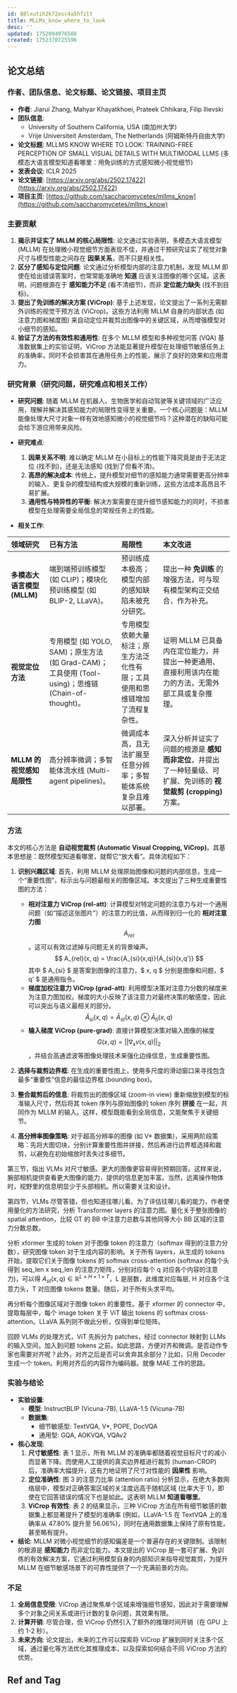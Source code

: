 ```yaml
---
id: 88lxutih2k72osc4a5hfzlt
title: MLLMs_know_where_to_look
desc: ''
updated: 1752894976508
created: 1752370725596
---
```


## 论文总结

### 作者、团队信息、论文标题、论文链接、项目主页

*   **作者**: Jiarui Zhang, Mahyar Khayatkhoei, Prateek Chhikara, Filip Ilievski
*   **团队信息**:
    *   University of Southern California, USA (南加州大学)
    *   Vrije Universiteit Amsterdam, The Netherlands (阿姆斯特丹自由大学)
*   **论文标题**: MLLMS KNOW WHERE TO LOOK: TRAINING-FREE PERCEPTION OF SMALL VISUAL DETAILS WITH MULTIMODAL LLMS (多模态大语言模型知道看哪里：用免训练的方式感知微小视觉细节)
*   **发表会议**: ICLR 2025
*   **论文链接**: [https://arxiv.org/abs/2502.17422](https://arxiv.org/abs/2502.17422)
*   **项目主页**: [https://github.com/saccharomycetes/mllms_know](https://github.com/saccharomycetes/mllms_know)

### 主要贡献

1.  **揭示并证实了 MLLM 的核心局限性**: 论文通过实验表明，多模态大语言模型 (MLLM) 在处理微小视觉细节方面表现不佳，并通过干预研究证实了视觉对象尺寸与模型性能之间存在 **因果关系**，而不只是相关性。
2.  **区分了感知与定位问题**: 论文通过分析模型内部的注意力机制，发现 MLLM 即使在给出错误答案时，也常常能准确地 **知道** 应该关注图像的哪个区域。这表明，问题根源在于 **感知能力不足** (看不清细节)，而非 **定位能力缺失** (找不到目标)。
3.  **提出了免训练的解决方案 (ViCrop)**: 基于上述发现，论文提出了一系列无需额外训练的视觉干预方法 (ViCrop)。这些方法利用 MLLM 自身的内部状态 (如注意力图和梯度图) 来自动定位并裁剪出图像中的关键区域，从而增强模型对小细节的感知。
4.  **验证了方法的有效性和通用性**: 在多个 MLLM 模型和多种视觉问答 (VQA) 基准数据集上的实验证明，ViCrop 方法能显著提升模型在处理细节敏感任务上的准确率，同时不会损害其在通用任务上的性能，展示了良好的效果和应用潜力。

### 研究背景（研究问题，研究难点和相关工作）

*   **研究问题**:
    随着 MLLM 在机器人、生物医学和自动驾驶等关键领域的广泛应用，理解并解决其感知能力的局限性变得至关重要。一个核心问题是：MLLM 能像处理大尺寸对象一样有效地感知微小的视觉细节吗？这种潜在的缺陷可能会给下游应用带来风险。

*   **研究难点**:
    1.  **因果关系不明**: 难以确定 MLLM 在小目标上的性能下降究竟是由于无法定位 (找不到)，还是无法感知 (找到了但看不清)。
    2.  **高昂的解决成本**: 传统上，提升模型对细节的感知能力通常需要更高分辨率的输入、更复杂的模型结构或大规模的重新训练，这些方法成本高昂且不易扩展。
    3.  **通用性与特异性的平衡**: 解决方案需要在提升细节感知能力的同时，不损害模型在处理需要全局信息的常规任务上的性能。

*   **相关工作**:

| 领域研究                    | 已有方法                                                                                            | 局限性                                                                       | 本文改进                                                                                                           |
| :-------------------------- | :-------------------------------------------------------------------------------------------------- | :--------------------------------------------------------------------------- | :----------------------------------------------------------------------------------------------------------------- |
| **多模态大语言模型 (MLLM)** | 端到端预训练模型 (如 CLIP)；模块化预训练模型 (如 BLIP-2, LLaVA)。                                   | 预训练成本极高；模型内部的感知缺陷未被充分研究。                             | 提出一种 **免训练** 的增强方法，可与现有模型架构正交结合，作为补充。                                               |
| **视觉定位方法**            | 专用模型 (如 YOLO, SAM)；原生方法 (如 Grad-CAM)；工具使用 (Tool-using)；思维链 (Chain-of-thought)。 | 专用模型依赖大量标注；原生方法泛化性有限；工具使用和思维链增加了流程复杂性。 | 证明 MLLM 已具备内在定位能力，并提出一种更通用、直接利用该内在能力的方法，无需外部工具或复杂推理。                 |
| **MLLM 的视觉感知局限性**   | 高分辨率微调；多智能体流水线 (Multi-agent pipelines)。                                              | 微调成本高，且无法扩展至任意分辨率；多智能体系统复杂且难以部署。             | 深入分析并证实了问题的根源是 **感知而非定位**，并提出了一种轻量级、可扩展、免训练的 **视觉裁剪 (cropping)** 方案。 |

### 方法

本文的核心方法是 **自动视觉裁剪 (Automatic Visual Cropping, ViCrop)**。其基本思想是：既然模型知道看哪里，就帮它“放大看”。具体流程如下：

1.  **识别兴趣区域**: 首先，利用 MLLM 处理原始图像和问题的内部信息，生成一个“重要性图”，标示出与问题最相关的图像区域。本文提出了三种生成重要性图的方法：
    *   **相对注意力 ViCrop (rel-att)**: 计算模型对特定问题的注意力与对一个通用问题（如“描述这张图片”）的注意力的比值，从而得到归一化的 **相对注意力图** $$ A_{rel} $$。这可以有效过滤掉与问题无关的背景噪声。
        $$ A_{rel}(x, q) = \frac{A_{si}(x,q)}{A_{si}(x,q')} $$
        其中 $ A_{si} $ 是答案到图像的注意力，$ x, q $ 分别是图像和问题，$ q' $ 是通用指令。
    *   **梯度加权注意力 ViCrop (grad-att)**: 利用模型决策对注意力分数的梯度来为注意力图加权。梯度的大小反映了该注意力对最终决策的敏感度，因此可以突出与语义最相关的部分。
        $$ \bar{A}_{si}(x, q) = \bar{A}_{st}(x, q) \otimes \bar{A}_{ti}(x, q) $$
    *   **输入梯度 ViCrop (pure-grad)**: 直接计算模型决策对输入图像的梯度 $$ G(x,q) = ||\nabla_x v(x, q)||_2 $$，并结合高通滤波等图像处理技术来强化边缘信息，生成重要性图。

2.  **选择与裁剪边界框**: 在生成的重要性图上，使用多尺度的滑动窗口来寻找包含最多“重要性”信息的最佳边界框 (bounding box)。

3.  **整合裁剪后的信息**: 将裁剪出的图像区域 (zoom-in view) 重新缩放到模型的标准输入尺寸，然后将其 token 序列与原始图像的 token 序列 **拼接** 在一起，共同作为 MLLM 的输入。这样，模型既能看到全局信息，又能聚焦于关键细节。

4.  **高分辨率图像策略**: 对于超高分辨率的图像 (如 V* 数据集)，采用两阶段策略：先将大图切块，分别计算重要性图并拼接，然后再进行边界框选择和裁剪，以避免在初始缩放时丢失过多细节。

第三节，指出 VLMs 对尺寸敏感。更大的图像更容易得到预期回答。这样来说，腕部相机提供查看更大图像的能力，提供的信息更加丰富。当然，远离操作物体时，视野里的信息明显少于头部相机。所以需要关注和设计。

第四节，VLMs 尽管答错，但也知道往哪儿看。为了评估往哪儿看的能力，作者使用量化的方法研究，分析 Transformer layers 的注意力图。量化关于整张图像的 spatial attention，比较 GT 的 BB 中注意力总数与其他同等大小 BB 区域的注意力分数总数。

分析 xformer 生成的 token 对于图像 token 的注意力（softmax 得到的注意力分数），研究图像 token 对于生成内容的影响。关于所有 layers，从生成的 tokens 开始，提取它们关于图像 tokens 的 softmax cross-attention (softmax 的每个头得到 seq_len x seq_len 的注意力矩阵，分别对应每个 q 对应各个内容的注意力)，可以得 $A_{st}(x,q)\in \mathbb{R}^{L \times H \times 1 \times T}$，L 是层数，此维度对应每层, H 对应各个注意力头，T 对应图像 tokens 数量。随后，对于所有头求平均。

再分析每个图像区域对于图像 token 的重要性。基于 xformer 的 connector 中，提取每层中，每个 image token 关于 ViT 输出 tokens 的 softmax cross-attention。LLaVA 系列则不做此分析，仅得到单位矩阵。

回顾 VLMs 的处理方式，ViT 先拆分为 patches，经过 connector 映射到 LLMs 的输入空间，加入到问题 tokens 之前。如此思路，方便对齐和微调。是否动作专家也需要对齐呢？此外，对齐之后是否可以舍弃其余部分？比如，只用 Decoder 生成一个 token。利用对齐后的内容作为编码器。就像 MAE 工作的思路。


### 实验与结论

*   **实验设置**:
    *   **模型**: InstructBLIP (Vicuna-7B), LLaVA-1.5 (Vicuna-7B)
    *   **数据集**:
        *   细节敏感型: TextVQA, V*, POPE, DocVQA
        *   通用型: GQA, AOKVQA, VQAv2
*   **核心发现**:
    1.  **尺寸敏感性**: 表 1 显示，所有 MLLM 的准确率都随着视觉目标尺寸的减小而显著下降。而使用人工提供的真实边界框进行裁剪 (human-CROP) 后，准确率大幅提升，这有力地证明了尺寸对性能的 **因果性** 影响。
    2.  **定位准确性**: 图 3 的注意力比率 (attention ratio) 分析显示，在绝大多数网络层中，模型对正确答案区域的关注度远高于随机区域 (比率大于 1)，即使在它回答错误的情况下也是如此。这表明 MLLM **知道看哪里**。
    3.  **ViCrop 有效性**: 表 2 的结果显示，三种 ViCrop 方法在所有细节敏感的数据集上都显著提升了模型的准确率 (例如，LLaVA-1.5 在 TextVQA 上的准确率从 47.80% 提升至 56.06%)，同时在通用数据集上保持了原有性能，甚至略有提升。
*   **结论**:
    MLLM 对微小视觉细节的感知偏差是一个普遍存在的关键限制。该限制的根源是 **感知能力** 而非定位能力。本文提出的 ViCrop 是一套可扩展、免训练的有效解决方案，它通过利用模型自身的内部知识来指导视觉裁剪，为提升 MLLM 在细节敏感场景下的可靠性提供了一个充满前景的方向。

### 不足

1.  **全局信息受限**: ViCrop 通过聚焦单个区域来增强细节感知，因此对于需要理解多个对象之间关系或进行计数的复杂问题，其效果有限。
2.  **计算开销**: 尽管合理，但 ViCrop 仍然引入了额外的推理时间开销（在 GPU 上约 1-2 秒）。
3.  **未来方向**: 论文提出，未来的工作可以探索将 ViCrop 扩展到同时关注多个区域，通过量化等方法优化其推理成本，以及探索如何结合不同 ViCrop 方法的优势。


## Ref and Tag